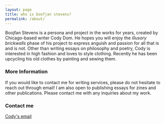 ```yaml
---
layout: page
title: who is boofjan stevens?
permalink: /about/
---
```


Boojfan Stevens is a persona and project in the works for years, created by Chicago-based writer Cody Dom. He hopes you will enjoy the *illusory brickwalls* phase of his project to express anguish and passion for all that is and is not. Other than writing essays on philosophy and poetry, Cody is interested in high fashion and loves to style clothing. Recently he has been upcycling his old clothes by painting and sewing them. 

### More Information

If you would like to contact me for writing services, please do not hesitate to reach out through email! I am also open to publishing essays for zines and other publications. Please contact me with any inquiries about my work. 

### Contact me

[Cody's email](mailto:boofjanstevens@gmail.com)
